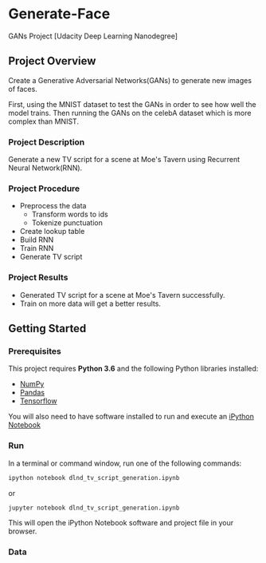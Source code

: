# Generate-Face
GANs Project [Udacity Deep Learning Nanodegree]

## Project Overview
Create a Generative Adversarial Networks(GANs) to generate new images of faces.

First, using the MNIST dataset to test the GANs in order to see how well the model trains. Then running the GANs on the celebA dataset which is more complex than MNIST.

### Project Description
Generate a new TV script for a scene at Moe's Tavern using Recurrent Neural Network(RNN).

### Project Procedure
- Preprocess the data
  - Transform words to ids
  - Tokenize punctuation
- Create lookup table
- Build RNN
- Train RNN
- Generate TV script

### Project Results
- Generated TV script for a scene at Moe's Tavern successfully.
- Train on more data will get a better results.


## Getting Started
### Prerequisites
This project requires **Python 3.6** and the following Python libraries installed:

- [NumPy](http://www.numpy.org/)
- [Pandas](http://pandas.pydata.org)
- [Tensorflow](https://www.tensorflow.org/install/pip)

You will also need to have software installed to run and execute an [iPython Notebook](http://ipython.org/notebook.html)


### Run
In a terminal or command window, run one of the following commands:

```bash
ipython notebook dlnd_tv_script_generation.ipynb
```  
or
```bash
jupyter notebook dlnd_tv_script_generation.ipynb
```

This will open the iPython Notebook software and project file in your browser.

### Data
